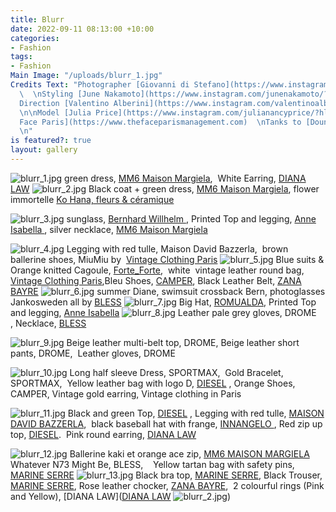 ```yaml
---
title: Blurr
date: 2022-09-11 08:13:00 +10:00
categories:
- Fashion
tags:
- Fashion
Main Image: "/uploads/blurr_1.jpg"
Credits Text: "Photographer [Giovanni di Stefano](https://www.instagram.com/__giovanni__di__stefano/?hl=en)
  \  \nStyling [June Nakamoto](https://www.instagram.com/junenakamoto/?hl=en)  \nArt
  Direction [Valentino Alberini](https://www.instagram.com/valentinoalberini/?hl=en)
  \n\nModel [Julia Price](https://www.instagram.com/julianancyprice/?hl=en) @ [The
  Face Paris](https://www.thefaceparismanagement.com)  \nTanks to [Dounia](https://www.instagram.com/doudouc_/?hl=en)
  \n"
is featured?: true
layout: gallery
---
```


![blurr_1.jpg](/uploads/blurr_1.jpg)
green dress, [MM6 Maison Margiela](https://www.maisonmargiela.com/en-au/mm6/women/),  White Earring, [DIANA LAW](https://dianalaw.com)
![blurr_2.jpg](/uploads/blurr_2.jpg)
Black coat + green dress, [MM6 Maison Margiela](https://www.maisonmargiela.com/en-au/mm6/women/), flower immortelle [Ko Hana, fleurs & céramique](https://www.instagram.com/kohanafleursceramique/?hl=en)

![blurr_3.jpg](/uploads/blurr_3.jpg)
sunglass, [Bernhard Willhelm ](http://www.bernhardwillhelm.com),  Printed Top and legging, [Anne Isabella ](https://anneisabella.com), silver necklace, [MM6 Maison Margiela](https://www.maisonmargiela.com/en-au/maison-margiela/women/accessories/jewellery/)

![blurr_4.jpg](/uploads/blurr_4.jpg)
Legging with red tulle, Maison David Bazzerla, 
brown ballerine shoes, MiuMiu by  [Vintage Clothing Paris](https://www.instagram.com/vintageclothingparis/?hl=en) 
![blurr_5.jpg](/uploads/blurr_5.jpg)
Blue suits & Orange knitted Cagoule, [Forte_Forte](https://www.instagram.com/forte_forte/?hl=en),  white  vintage leather round bag, [Vintage Clothing Paris](https://www.instagram.com/vintageclothingparis/?hl=en),Bleu Shoes,  [CAMPER](https://www.camper.com/en_AU/women/shoes/med_sneakers_women?gclid=CjwKCAjwyaWZBhBGEiwACslQo0EFv5Sza6V0PiIRj8umbY9fn41by9AdaxGky3yO-nvsln60iBHMuBoCJk0QAvD_BwE), Black Leather Belt, [ZANA BAYRE](https://www.instagram.com/zanabayne/)
![blurr_6.jpg](/uploads/blurr_6.jpg)
summer Diane, swimsuit crossback Bern, photoglasses Jankosweden all by [BLESS](https://www.instagram.com/blessfashion.online/?hl=en)
![blurr_7.jpg](/uploads/blurr_7.jpg)
Big Hat, [ROMUALDA](https://www.instagram.com/romu.alda/?hl=en),
Printed Top and legging, [Anne Isabella](https://www.instagram.com/anne___isabella/)
![blurr_8.jpg](/uploads/blurr_8.jpg)
Leather pale grey gloves, DROME , Necklace, [BLESS](https://www.instagram.com/blessfashion.online/?hl=en)

![blurr_9.jpg](/uploads/blurr_9.jpg)
Beige leather multi-belt top, DROME,
Beige leather short pants, DROME, 
Leather gloves, DROME

![blurr_10.jpg](/uploads/blurr_10.jpg)
Long half sleeve Dress, SPORTMAX,  Gold Bracelet, SPORTMAX,  Yellow leather bag with logo D, [DIESEL](https://www.instagram.com/diesel/) , Orange Shoes, CAMPER, Vintage gold earring, Vintage clothing in Paris 

![blurr_11.jpg](/uploads/blurr_11.jpg)
Black and green Top, [DIESEL](https://www.instagram.com/diesel/) ,  Legging with red tulle, [MAISON DAVID BAZZERLA](https://www.instagram.com/maisondavidebazzerla/?hl=en),  black baseball hat with frange, [INNANGELO ](https://www.instagram.com/innangelo/?hl=en), Red zip up top, [DIESEL](https://www.instagram.com/diesel/).  Pink round earring, [DIANA LAW](https://dianalaw.com)

![blurr_12.jpg](/uploads/blurr_12.jpg)
Ballerine kaki et orange ace zip, [MM6 MAISON MARGIELA](https://www.maisonmargiela.com/en-au/mm6/women/) 
Whatever N73 Might Be, BLESS,    
Yellow tartan bag with safety pins, [MARINE SERRE](https://www.marineserre.com/en-int)
![blurr_13.jpg](/uploads/blurr_13.jpg)
Black bra top, [MARINE SERRE](https://www.marineserre.com/en-int), Black Trouser, [MARINE SERRE](https://www.marineserre.com/en-int), Rose leather chocker, [ZANA BAYRE](https://www.instagram.com/zanabayne/),  2 colourful rings (Pink and Yellow), [DIANA LAW]([DIANA LAW](https://dianalaw.com)
![blurr_2.jpg](/uploads/blurr_2.jpg))
